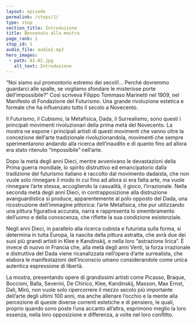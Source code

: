 ```yaml
---
layout: episode
permalink: /stops/1/
type: stop
section_title: Introduzione
title: Benvenuto alla mostra
page_rank: 1
stop_id: 1
audio_file: audio1.mp3
hero_images:
 - path: 01-01.jpg
   alt_text: Introduzione
---
```


“Noi siamo sul promontorio estremo dei secoli!... Perché dovremmo guardarci alle spalle, se vogliamo sfondare le misteriose porte dell&#39;impossibile?” Così scriveva Filippo Tommaso Marinetti nel 1909, nel Manifesto di Fondazione del Futurismo. Una grande rivoluzione estetica e formale che ha influenzato tutto il secolo a Novecento.

Il Futurismo, il Cubismo, la Metafisica, Dada, il Surrealismo, sono questi i principali movimenti rivoluzionari della prima metà del Novecento. La mostra ne espone i principali artisti di questi movimenti che vanno oltre la concezione dell’arte tradizionale rivoluzionandola, movimenti che sempre sperimentarono andando alla ricerca dell’inaudito e di quanto fino ad allora era stato ritenuto “impossibile” nell’arte.

Dopo la metà degli anni Dieci, mentre avvenivano le devastazioni della Prima guerra mondiale, lo spirito distruttivo ed emancipatorio dalla tradizione del futurismo italiano è raccolto dal movimento dadaista, che non vuole solo rinnegare il modo in cui fino ad allora si era fatta arte, ma vuole rinnegare l’arte stessa, accogliendo la casualità, il gioco, l’irrazionale. Nella seconda metà degli anni Dieci, in contrapposizione alla distruzione avanguardistica si produce, apparentemente al polo opposto del Dada, una ricostruzione dell’immagine pittorica: l’arte Metafisica, che pur utilizzando una pittura figurativa accurata, narra e rappresenta lo smembramento dell’uomo e della conoscenza, che riflette la sua condizione esistenziale.

Negli anni Dieci, in parallelo alla ricerca cubista e futurista sulla forma, si determina in tutta Europa, la nascita della pittura astratta, che avrà due dei suoi più grandi artisti in Klee e Kandinskij, e nella loro “astrazione lirica”. È invece di nuovo in Francia che, alla metà degli anni Venti, la forza irrazionale e distruttiva del Dada viene ricanalizzata nell’opera d’arte surrealista, che elabora le manifestazioni dell’inconscio umano considerandole come unica autentica espressione di libertà.

La mostra, presentando opere di grandissimi artisti come Picasso, Braque, Boccioni, Balla, Severini, De Chirico, Klee, Kandinskij, Masson, Max Ernst, Dalì, Mirò, non vuole solo ripercorrere il mezzo secolo più importante dell’arte degli ultimi 100 anni, ma anche allenare l’occhio e la mente alla percezione di queste diverse correnti estetiche e di pensiero, le quali, proprio quando sono poste l’una accanto all’altra, esprimono meglio la loro essenza, nella loro opposizione e differenza, a volte nel loro conflitto.